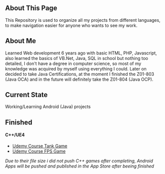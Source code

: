 ## About This Page
This Repository is used to organize all my projects from different languages, to make navigation easier for anyone who wants to see my work. 

## About Me
Learned Web development 6 years ago with basic HTML, PHP, Javascript, also learned the basics of VB.Net, Java, SQL in school but nothing too detailed, I don't have a degree in computer science, so most of my knowledge was acquired by myself using everything I could.
Later on decided to take Java Certifications, at the moment I finished the Z01-803 (Java OCA) and in the future will definitely take the Z01-804 (Java OCP).

## Current State 
Working/Learning Android (Java) projects

## Finished
#### C++/UE4
* [Udemy Course Tank Game](https://github.com/Sinalicious/04_TankBattle)
* [Udemy Course FPS Game](https://github.com/Sinalicious/05_TestingFGrounds)

*Due to their file size i did not push C++ games after completing, Android Apps will be pushed and published in the App Store after beeing finished*
